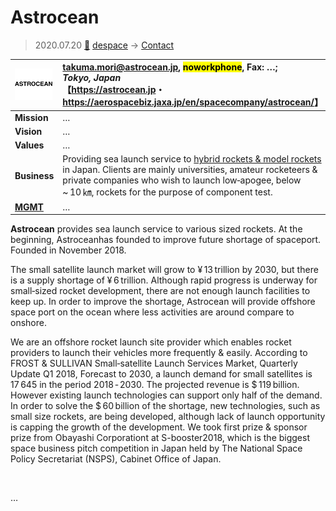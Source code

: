 # Astrocean
> 2020.07.20 [🚀](../index/index.md) [despace](index.md) → [Contact](contact.md)

|[![](f/con/a/astrocean_logo1_thumb.png)](f/con/a/astrocean_logo1.png)|<takuma.mori@astrocean.jp>, <mark>noworkphone</mark>, Fax: …;<br> *Tokyo, Japan*<br> 【<https://astrocean.jp>・ <https://aerospacebiz.jaxa.jp/en/spacecompany/astrocean/>】|
|:--|:--|
|**Mission**|…|
|**Vision**|…|
|**Values**|…|
|**Business**|Providing sea launch service to [hybrid rockets & model rockets](lv.md) in Japan. Clients are mainly universities, amateur rocketeers & private companies who wish to launch low‑apogee, below ~ 10 ㎞, rockets for the purpose of component test.|
|**[MGMT](mgmt.md)**|…|

**Astrocean** provides sea launch service to various sized rockets. At the beginning, Astroceanhas founded to improve future shortage of spaceport. Founded in November 2018.

The small satellite launch market will grow to ¥ 13 trillion by 2030, but there is a supply shortage of ¥ 6 trillion. Although rapid progress is underway for small‑sized rocket development, there are not enough launch facilities to keep up. In order to improve the shortage, Astrocean will provide offshore space port on the ocean where less activities are around compare to onshore.

We are an offshore rocket launch site provider which enables rocket providers to launch their vehicles more frequently & easily. According to FROST & SULLIVAN Small‑satellite Launch Services Market, Quarterly Update Q1 2018, Forecast to 2030, a launch demand for small satellites is 17 645 in the period 2018 ‑ 2030. The projected revenue is $ 119 billion. However existing launch technologies can support only half of the demand. In order to solve the $ 60 billion of the shortage, new technologies, such as small size rockets, are being developed, although lack of launch opportunity is capping the growth of the development. We took first prize & sponsor prize from Obayashi Corporationt at S-booster2018, which is the biggest space business pitch competition in Japan held by The National Space Policy Secretariat (NSPS), Cabinet Office of Japan.

<p style="page-break-after:always"> </p>

…
